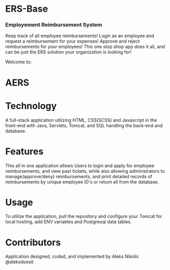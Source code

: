 # ERS-Base

### Employement Reimbursement System ###

Keep track of all employee reimbursements! Login as an employee and request a reimbursement for your expenses! Approve and reject reimbursements for your employees! This one stop shop app does it all, and can be just the ERS solution your organization is looking for!

Welcome to:

# AERS

# Technology

A full-stack application utilizing HTML, CSS(SCSS) and Javascript in the front-end with Java, Servlets, Tomcat, and SQL handling the back-end and database.

# Features

This all in one application allows Users to login and apply for employee reimbursements, and view past tickets, while also allowing administrators to manage(approve/deny) reimbursements, and print detailed records of reimbursements by unique employee ID's or return all from the database.

# Usage

To utilize the application, pull the repository and configure your Tomcat for local hosting, add ENV variables and Postgresql data tables.

# Contributors

Application designed, coded, and implemented by Aleks Nikolic @aleksdoesit
